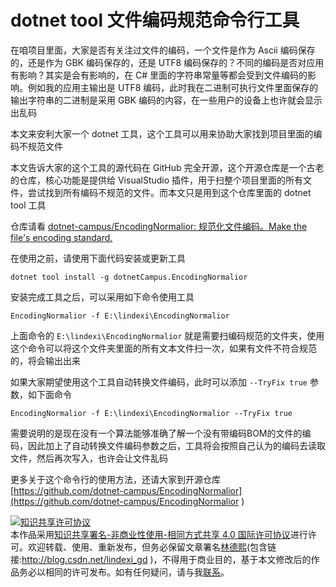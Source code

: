 # dotnet tool 文件编码规范命令行工具

在咱项目里面，大家是否有关注过文件的编码，一个文件是作为 Ascii 编码保存的，还是作为 GBK 编码保存的，还是 UTF8 编码保存的？不同的编码是否对应用有影响？其实是会有影响的，在 C# 里面的字符串常量等都会受到文件编码的影响。例如我的应用主输出是 UTF8 编码，此时我在二进制可执行文件里面保存的输出字符串的二进制是采用 GBK 编码的内容，在一些用户的设备上也许就会显示出乱码

本文来安利大家一个 dotnet 工具，这个工具可以用来协助大家找到项目里面的编码不规范文件

<!--more-->
<!-- 发布 -->

本文告诉大家的这个工具的源代码在 GitHub 完全开源，这个开源仓库是一个古老的仓库，核心功能是提供给 VisualStudio 插件，用于扫整个项目里面的所有文件，尝试找到所有编码不规范的文件。而本文只是用到这个仓库里面的 dotnet tool 工具

仓库请看 [dotnet-campus/EncodingNormalior: 规范化文件编码。Make the file's encoding standard.](https://github.com/dotnet-campus/EncodingNormalior )

在使用之前，请使用下面代码安装或更新工具

```
dotnet tool install -g dotnetCampus.EncodingNormalior
```

安装完成工具之后，可以采用如下命令使用工具

```
EncodingNormalior -f E:\lindexi\EncodingNormalior
```

上面命令的 `E:\lindexi\EncodingNormalior` 就是需要扫编码规范的文件夹，使用这个命令可以将这个文件夹里面的所有文本文件扫一次，如果有文件不符合规范的，将会输出出来

如果大家期望使用这个工具自动转换文件编码，此时可以添加 `--TryFix true` 参数，如下面命令

```
EncodingNormalior -f E:\lindexi\EncodingNormalior --TryFix true
```

需要说明的是现在没有一个算法能够准确了解一个没有带编码BOM的文件的编码，因此加上了自动转换文件编码参数之后，工具将会按照自己认为的编码去读取文件，然后再次写入，也许会让文件乱码

更多关于这个命令行的使用方法，还请大家到开源仓库 [https://github.com/dotnet-campus/EncodingNormalior](https://github.com/dotnet-campus/EncodingNormalior )

<a rel="license" href="http://creativecommons.org/licenses/by-nc-sa/4.0/"><img alt="知识共享许可协议" style="border-width:0" src="https://licensebuttons.net/l/by-nc-sa/4.0/88x31.png" /></a><br />本作品采用<a rel="license" href="http://creativecommons.org/licenses/by-nc-sa/4.0/">知识共享署名-非商业性使用-相同方式共享 4.0 国际许可协议</a>进行许可。欢迎转载、使用、重新发布，但务必保留文章署名[林德熙](http://blog.csdn.net/lindexi_gd)(包含链接:http://blog.csdn.net/lindexi_gd )，不得用于商业目的，基于本文修改后的作品务必以相同的许可发布。如有任何疑问，请与我[联系](mailto:lindexi_gd@163.com)。  
